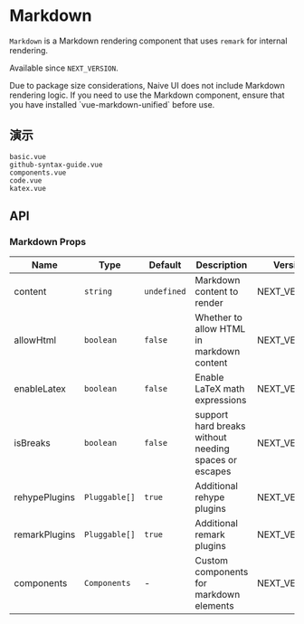 # Markdown

`Markdown` is a Markdown rendering component that uses `remark` for internal rendering.

Available since `NEXT_VERSION`.

<n-alert title="Attention" type="warning" style="margin-bottom: 16px;" :bordered="false">
Due to package size considerations, Naive UI does not include Markdown rendering logic. If you need to use the Markdown component, ensure that you have installed `vue-markdown-unified` before use.
</n-alert>

## 演示

```demo
basic.vue
github-syntax-guide.vue
components.vue
code.vue
katex.vue
```

## API

### Markdown Props

| Name | Type | Default | Description | Version |
| --- | --- | --- | --- | --- |
| content | `string` | `undefined` | Markdown content to render | NEXT_VERSION |
| allowHtml | `boolean` | `false` | Whether to allow HTML in markdown content | NEXT_VERSION |
| enableLatex | `boolean` | `false` | Enable LaTeX math expressions | NEXT_VERSION |
| isBreaks | `boolean` | `false` | support hard breaks without needing spaces or escapes | NEXT_VERSION |
| rehypePlugins | `Pluggable[]` | `true` | Additional rehype plugins | NEXT_VERSION |
| remarkPlugins | `Pluggable[]` | `true` | Additional remark plugins | NEXT_VERSION |
| components | `Components ` | - | Custom components for markdown elements | NEXT_VERSION |
